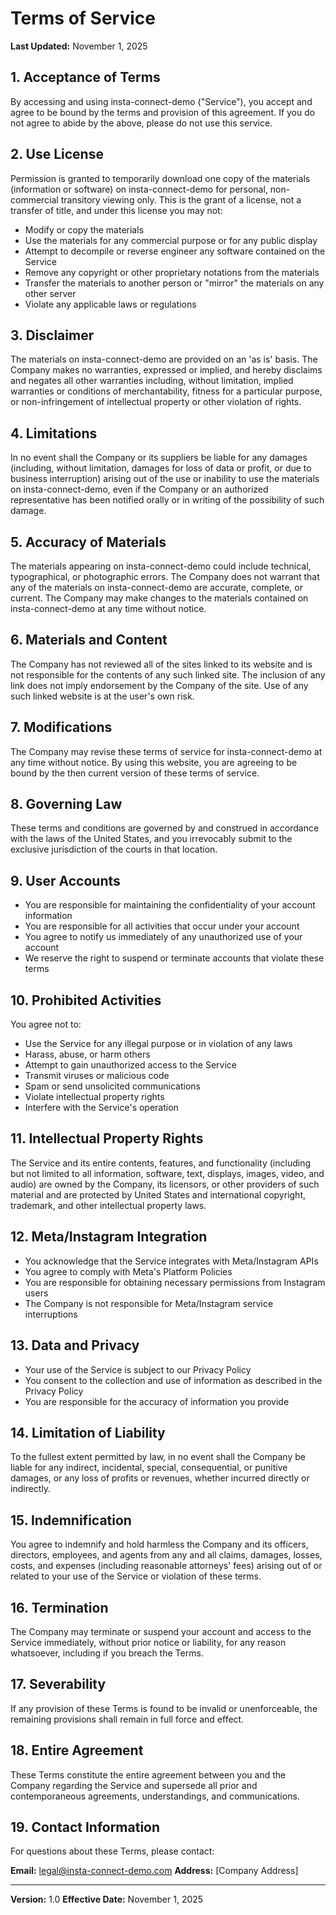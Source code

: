 # Terms of Service

**Last Updated:** November 1, 2025

## 1. Acceptance of Terms

By accessing and using insta-connect-demo ("Service"), you accept and agree to be bound by the terms and provision of this agreement. If you do not agree to abide by the above, please do not use this service.

## 2. Use License

Permission is granted to temporarily download one copy of the materials (information or software) on insta-connect-demo for personal, non-commercial transitory viewing only. This is the grant of a license, not a transfer of title, and under this license you may not:

- Modify or copy the materials
- Use the materials for any commercial purpose or for any public display
- Attempt to decompile or reverse engineer any software contained on the Service
- Remove any copyright or other proprietary notations from the materials
- Transfer the materials to another person or "mirror" the materials on any other server
- Violate any applicable laws or regulations

## 3. Disclaimer

The materials on insta-connect-demo are provided on an 'as is' basis. The Company makes no warranties, expressed or implied, and hereby disclaims and negates all other warranties including, without limitation, implied warranties or conditions of merchantability, fitness for a particular purpose, or non-infringement of intellectual property or other violation of rights.

## 4. Limitations

In no event shall the Company or its suppliers be liable for any damages (including, without limitation, damages for loss of data or profit, or due to business interruption) arising out of the use or inability to use the materials on insta-connect-demo, even if the Company or an authorized representative has been notified orally or in writing of the possibility of such damage.

## 5. Accuracy of Materials

The materials appearing on insta-connect-demo could include technical, typographical, or photographic errors. The Company does not warrant that any of the materials on insta-connect-demo are accurate, complete, or current. The Company may make changes to the materials contained on insta-connect-demo at any time without notice.

## 6. Materials and Content

The Company has not reviewed all of the sites linked to its website and is not responsible for the contents of any such linked site. The inclusion of any link does not imply endorsement by the Company of the site. Use of any such linked website is at the user's own risk.

## 7. Modifications

The Company may revise these terms of service for insta-connect-demo at any time without notice. By using this website, you are agreeing to be bound by the then current version of these terms of service.

## 8. Governing Law

These terms and conditions are governed by and construed in accordance with the laws of the United States, and you irrevocably submit to the exclusive jurisdiction of the courts in that location.

## 9. User Accounts

- You are responsible for maintaining the confidentiality of your account information
- You are responsible for all activities that occur under your account
- You agree to notify us immediately of any unauthorized use of your account
- We reserve the right to suspend or terminate accounts that violate these terms

## 10. Prohibited Activities

You agree not to:

- Use the Service for any illegal purpose or in violation of any laws
- Harass, abuse, or harm others
- Attempt to gain unauthorized access to the Service
- Transmit viruses or malicious code
- Spam or send unsolicited communications
- Violate intellectual property rights
- Interfere with the Service's operation

## 11. Intellectual Property Rights

The Service and its entire contents, features, and functionality (including but not limited to all information, software, text, displays, images, video, and audio) are owned by the Company, its licensors, or other providers of such material and are protected by United States and international copyright, trademark, and other intellectual property laws.

## 12. Meta/Instagram Integration

- You acknowledge that the Service integrates with Meta/Instagram APIs
- You agree to comply with Meta's Platform Policies
- You are responsible for obtaining necessary permissions from Instagram users
- The Company is not responsible for Meta/Instagram service interruptions

## 13. Data and Privacy

- Your use of the Service is subject to our Privacy Policy
- You consent to the collection and use of information as described in the Privacy Policy
- You are responsible for the accuracy of information you provide

## 14. Limitation of Liability

To the fullest extent permitted by law, in no event shall the Company be liable for any indirect, incidental, special, consequential, or punitive damages, or any loss of profits or revenues, whether incurred directly or indirectly.

## 15. Indemnification

You agree to indemnify and hold harmless the Company and its officers, directors, employees, and agents from any and all claims, damages, losses, costs, and expenses (including reasonable attorneys' fees) arising out of or related to your use of the Service or violation of these terms.

## 16. Termination

The Company may terminate or suspend your account and access to the Service immediately, without prior notice or liability, for any reason whatsoever, including if you breach the Terms.

## 17. Severability

If any provision of these Terms is found to be invalid or unenforceable, the remaining provisions shall remain in full force and effect.

## 18. Entire Agreement

These Terms constitute the entire agreement between you and the Company regarding the Service and supersede all prior and contemporaneous agreements, understandings, and communications.

## 19. Contact Information

For questions about these Terms, please contact:

**Email:** legal@insta-connect-demo.com
**Address:** [Company Address]

---

**Version:** 1.0
**Effective Date:** November 1, 2025

